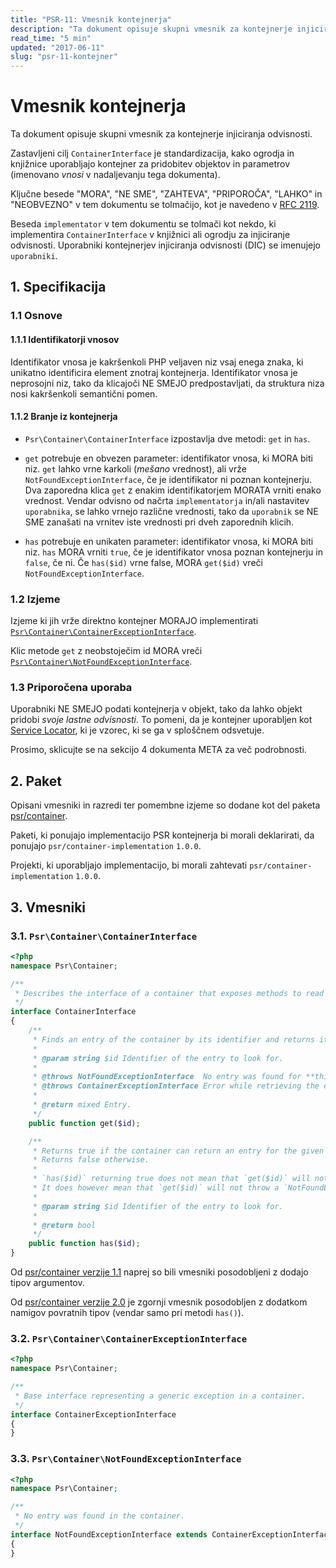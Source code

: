 ```yaml
---
title: "PSR-11: Vmesnik kontejnerja"
description: "Ta dokument opisuje skupni vmesnik za kontejnerje injiciranja odvisnosti."
read_time: "5 min"
updated: "2017-06-11"
slug: "psr-11-kontejner"
---
```


# Vmesnik kontejnerja

Ta dokument opisuje skupni vmesnik za kontejnerje injiciranja odvisnosti.

Zastavljeni cilj `ContainerInterface` je standardizacija, kako ogrodja in knjižnice
uporabljajo kontejner za pridobitev objektov in parametrov (imenovano *vnosi* v
nadaljevanju tega dokumenta).

Ključne besede "MORA", "NE SME", "ZAHTEVA", "PRIPOROČA", "LAHKO" in "NEOBVEZNO"
v tem dokumentu se tolmačijo, kot je navedeno v
[RFC 2119][].

Beseda `implementator` v tem dokumentu se tolmači kot nekdo, ki implementira
`ContainerInterface` v knjižnici ali ogrodju za injiciranje odvisnosti.
Uporabniki kontejnerjev injiciranja odvisnosti (DIC) se imenujejo `uporabniki`.

[RFC 2119]: http://tools.ietf.org/html/rfc2119

## 1. Specifikacija

### 1.1 Osnove

#### 1.1.1 Identifikatorji vnosov

Identifikator vnosa je kakršenkoli PHP veljaven niz vsaj enega znaka, ki unikatno identificira element znotraj kontejnerja. Identifikator vnosa je
neprosojni niz, tako da klicajoči NE SMEJO predpostavljati, da struktura niza nosi kakršenkoli semantični pomen.

#### 1.1.2 Branje iz kontejnerja

- `Psr\Container\ContainerInterface` izpostavlja dve metodi: `get` in `has`.

- `get` potrebuje en obvezen parameter: identifikator vnosa, ki MORA biti niz.
  `get` lahko vrne karkoli (*mešano* vrednost), ali vrže `NotFoundExceptionInterface`, če je identifikator
  ni poznan kontejnerju. Dva zaporedna klica `get` z enakim identifikatorjem
  MORATA vrniti enako vrednost. Vendar odvisno od načrta `implementatorja`
  in/ali nastavitev `uporabnika`, se lahko vrnejo različne vrednosti, tako da
  `uporabnik` se NE SME zanašati na vrnitev iste vrednosti pri dveh zaporednih klicih.

- `has` potrebuje en unikaten parameter: identifikator vnosa, ki MORA biti niz.
  `has` MORA vrniti `true`, če je identifikator vnosa poznan kontejnerju in `false`, če ni.
  Če `has($id)` vrne false, MORA `get($id)` vreči `NotFoundExceptionInterface`.

### 1.2 Izjeme

Izjeme ki jih vrže direktno kontejner MORAJO implementirati
[`Psr\Container\ContainerExceptionInterface`](#container-exception).

Klic metode `get` z neobstoječim id MORA vreči
[`Psr\Container\NotFoundExceptionInterface`](#not-found-exception).

### 1.3 Priporočena uporaba

Uporabniki NE SMEJO podati kontejnerja v objekt, tako da lahko objekt pridobi *svoje lastne odvisnosti*.
To pomeni, da je kontejner uporabljen kot [Service Locator](https://en.wikipedia.org/wiki/Service_locator_pattern),
ki je vzorec, ki se ga v sploščnem odsvetuje.

Prosimo, sklicujte se na sekcijo 4 dokumenta META za več podrobnosti.

## 2. Paket

Opisani vmesniki in razredi ter pomembne izjeme so dodane kot del
paketa [psr/container](https://packagist.org/packages/psr/container).

Paketi, ki ponujajo implementacijo PSR kontejnerja bi morali deklarirati, da ponujajo `psr/container-implementation` `1.0.0`.

Projekti, ki uporabljajo implementacijo, bi morali zahtevati `psr/container-implementation` `1.0.0`.

## 3. Vmesniki

<a name="container-interface"></a>
### 3.1. `Psr\Container\ContainerInterface`

```php
<?php
namespace Psr\Container;

/**
 * Describes the interface of a container that exposes methods to read its entries.
 */
interface ContainerInterface
{
    /**
     * Finds an entry of the container by its identifier and returns it.
     *
     * @param string $id Identifier of the entry to look for.
     *
     * @throws NotFoundExceptionInterface  No entry was found for **this** identifier.
     * @throws ContainerExceptionInterface Error while retrieving the entry.
     *
     * @return mixed Entry.
     */
    public function get($id);

    /**
     * Returns true if the container can return an entry for the given identifier.
     * Returns false otherwise.
     *
     * `has($id)` returning true does not mean that `get($id)` will not throw an exception.
     * It does however mean that `get($id)` will not throw a `NotFoundExceptionInterface`.
     *
     * @param string $id Identifier of the entry to look for.
     *
     * @return bool
     */
    public function has($id);
}
```

Od [psr/container verzije 1.1](https://packagist.org/packages/psr/container#1.1.0)
naprej so bili vmesniki posodobljeni z dodajo tipov argumentov.

Od [psr/container verzije 2.0](https://packagist.org/packages/psr/container#2.0.0)
je zgornji vmesnik posodobljen z dodatkom namigov povratnih tipov (vendar samo
pri metodi `has()`).

<a name="container-exception"></a>
### 3.2. `Psr\Container\ContainerExceptionInterface`

```php
<?php
namespace Psr\Container;

/**
 * Base interface representing a generic exception in a container.
 */
interface ContainerExceptionInterface
{
}
```

<a name="not-found-exception"></a>
### 3.3. `Psr\Container\NotFoundExceptionInterface`

```php
<?php
namespace Psr\Container;

/**
 * No entry was found in the container.
 */
interface NotFoundExceptionInterface extends ContainerExceptionInterface
{
}
```
